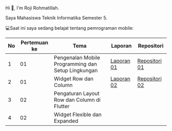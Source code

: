 Hi 👋, I'm Roji Rohmatillah. 

Saya Mahasiswa Teknik Informatika Semester 5.

💻Saat ini saya sedang belajat tentang pemrograman mobile:


| No | Pertemuan ke | Tema | Laporan | Repositori |
| ------------ | ------------ | ------------ | ------------ | ------------ |
| 1 | 01  | Pengenalan Mobile Programming dan Setup Lingkungan | [Laporan 01](https://docs.google.com/document/d/1vXSuOZdMz2VcOthbMPf39UfiPLX8FmKu/edit?usp=sharing&ouid=111127918027172946912&rtpof=true&sd=true)  |  [Repositori 01](https://github.com/RojiiR/File-Tugas-Praktikum-Mobile/blob/main/Minggu%20Pertama/main.dart) |
| 2 | 01 | Widget Row dan Column | [Laporan 02](https://docs.google.com/document/d/1JlbmHnAYgW_77zjy2EVOiPo96UCw980_/edit?usp=sharing&ouid=111127918027172946912&rtpof=true&sd=true) | [Repositori 02](https://github.com/RojiiR/File-Tugas-Praktikum-Mobile/tree/main/Minggu%20kedua) |
| 3 | 02 | Pengaturan Layout Row dan Column di Flutter |  |  |
| 4 | 02 | Widget Flexible dan Expanded |  |  |
